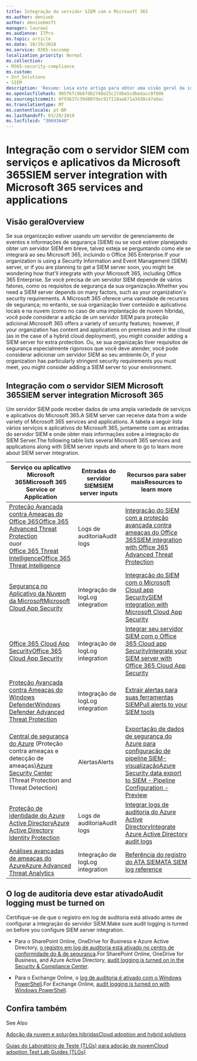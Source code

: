 ```yaml
---
title: Integração do servidor SIEM com o Microsoft 365
ms.author: deniseb
author: denisebmsft
manager: laurawi
ms.audience: ITPro
ms.topic: article
ms.date: 10/29/2018
ms.service: O365-seccomp
localization_priority: Normal
ms.collection:
- M365-security-compliance
ms.custom:
- Ent_Solutions
- SIEM
description: 'Resumo: Leia este artigo para obter uma visão geral da integração do SIEM Server com o Microsoft 365.'
ms.openlocfilehash: 905f6fc9b6fd62748e25c27d6e5cdbedacc0f806
ms.sourcegitcommit: 0f93b37c39d807dec91f118aa671a3430c47a9ac
ms.translationtype: MT
ms.contentlocale: pt-BR
ms.lasthandoff: 03/20/2019
ms.locfileid: "30693640"
---
```

# <a name="siem-server-integration-with-microsoft-365-services-and-applications"></a><span data-ttu-id="72fe4-103">Integração com o servidor SIEM com serviços e aplicativos da Microsoft 365</span><span class="sxs-lookup"><span data-stu-id="72fe4-103">SIEM server integration with Microsoft 365 services and applications</span></span>

## <a name="overview"></a><span data-ttu-id="72fe4-104">Visão geral</span><span class="sxs-lookup"><span data-stu-id="72fe4-104">Overview</span></span>

<span data-ttu-id="72fe4-105">Se sua organização estiver usando um servidor de gerenciamento de eventos e informações de segurança (SIEM) ou se você estiver planejando obter um servidor SIEM em breve, talvez esteja se perguntando como ele se integrará ao seu Microsoft 365, incluindo o Office 365 Enterprise.</span><span class="sxs-lookup"><span data-stu-id="72fe4-105">If your organization is using a Security Information and Event Management (SIEM) server, or if you are planning to get a SIEM server soon, you might be wondering how that'll integrate with your Microsoft 365, including Office 365 Enterprise.</span></span> <span data-ttu-id="72fe4-106">Se você precisa de um servidor SIEM depende de vários fatores, como os requisitos de segurança da sua organização.</span><span class="sxs-lookup"><span data-stu-id="72fe4-106">Whether you need a SIEM server depends on many factors, such as your organization's security requirements.</span></span> <span data-ttu-id="72fe4-107">A Microsoft 365 oferece uma variedade de recursos de segurança; no entanto, se sua organização tiver conteúdo e aplicativos locais e na nuvem (como no caso de uma implantação de nuvem híbrida), você pode considerar a adição de um servidor SIEM para proteção adicional.</span><span class="sxs-lookup"><span data-stu-id="72fe4-107">Microsoft 365 offers a variety of security features; however, if your organization has content and applications on premises and in the cloud (as in the case of a hybrid cloud deployment), you might consider adding a SIEM server for extra protection.</span></span> <span data-ttu-id="72fe4-108">Ou, se sua organização tiver requisitos de segurança especialmente rigorosos que você deve atender, você pode considerar adicionar um servidor SIEM ao seu ambiente.</span><span class="sxs-lookup"><span data-stu-id="72fe4-108">Or, if your organization has particularly stringent security requirements you must meet, you might consider adding a SIEM server to your environment.</span></span>

## <a name="siem-server-integration-microsoft-365"></a><span data-ttu-id="72fe4-109">Integração com o servidor SIEM Microsoft 365</span><span class="sxs-lookup"><span data-stu-id="72fe4-109">SIEM server integration Microsoft 365</span></span>

<span data-ttu-id="72fe4-110">Um servidor SIEM pode receber dados de uma ampla variedade de serviços e aplicativos do Microsoft 365.</span><span class="sxs-lookup"><span data-stu-id="72fe4-110">A SIEM server can receive data from a wide variety of Microsoft 365 services and applications.</span></span> <span data-ttu-id="72fe4-111">A tabela a seguir lista vários serviços e aplicativos do Microsoft 365, juntamente com as entradas do servidor SIEM e onde obter mais informações sobre a integração do SIEM Server.</span><span class="sxs-lookup"><span data-stu-id="72fe4-111">The following table lists several Microsoft 365 services and applications along with SIEM server inputs and where to go to learn more about SIEM server integration.</span></span> 

| <span data-ttu-id="72fe4-112">Serviço ou aplicativo Microsoft 365</span><span class="sxs-lookup"><span data-stu-id="72fe4-112">Microsoft 365 Service or Application</span></span> | <span data-ttu-id="72fe4-113">Entradas do servidor SIEM</span><span class="sxs-lookup"><span data-stu-id="72fe4-113">SIEM server inputs</span></span> | <span data-ttu-id="72fe4-114">Recursos para saber mais</span><span class="sxs-lookup"><span data-stu-id="72fe4-114">Resources to learn more</span></span> |
| --- | --- | --- |
| [<span data-ttu-id="72fe4-115">Proteção Avançada contra Ameaças do Office 365</span><span class="sxs-lookup"><span data-stu-id="72fe4-115">Office 365 Advanced Threat Protection</span></span>](office-365-atp.md) <br/>   <span data-ttu-id="72fe4-116">ou</span><span class="sxs-lookup"><span data-stu-id="72fe4-116">or</span></span>   <br/>[<span data-ttu-id="72fe4-117">Office 365 Threat Intelligence</span><span class="sxs-lookup"><span data-stu-id="72fe4-117">Office 365 Threat Intelligence</span></span>](office-365-ti.md) | <span data-ttu-id="72fe4-118">Logs de auditoria</span><span class="sxs-lookup"><span data-stu-id="72fe4-118">Audit logs</span></span> | [<span data-ttu-id="72fe4-119">Integração do SIEM com a proteção avançada contra ameaças do Office 365</span><span class="sxs-lookup"><span data-stu-id="72fe4-119">SIEM integration with Office 365 Advanced Threat Protection</span></span>](siem-integration-with-office-365-ti.md) |
| [<span data-ttu-id="72fe4-120">Segurança no Aplicativo da Nuvem da Microsoft</span><span class="sxs-lookup"><span data-stu-id="72fe4-120">Microsoft Cloud App Security</span></span>](https://docs.microsoft.com/cloud-app-security/what-is-cloud-app-security) | <span data-ttu-id="72fe4-121">Integração de log</span><span class="sxs-lookup"><span data-stu-id="72fe4-121">Log integration</span></span> | [<span data-ttu-id="72fe4-122">Integração do SIEM com o Microsoft Cloud app Security</span><span class="sxs-lookup"><span data-stu-id="72fe4-122">SIEM integration with Microsoft Cloud App Security</span></span>](https://docs.microsoft.com/cloud-app-security/siem) |
| [<span data-ttu-id="72fe4-123">Office 365 Cloud App Security</span><span class="sxs-lookup"><span data-stu-id="72fe4-123">Office 365 Cloud App Security</span></span>](office-365-cas-overview.md) | <span data-ttu-id="72fe4-124">Integração de log</span><span class="sxs-lookup"><span data-stu-id="72fe4-124">Log integration</span></span> | [<span data-ttu-id="72fe4-125">Integrar seu servidor SIEM com o Office 365 Cloud app Security</span><span class="sxs-lookup"><span data-stu-id="72fe4-125">Integrate your SIEM server with Office 365 Cloud App Security</span></span>](integrate-your-siem-server-with-office-365-cas.md) |
| [<span data-ttu-id="72fe4-126">Proteção Avançada contra Ameaças do Windows Defender</span><span class="sxs-lookup"><span data-stu-id="72fe4-126">Windows Defender Advanced Threat Protection</span></span>](https://docs.microsoft.com/windows/security/threat-protection/) | <span data-ttu-id="72fe4-127">Integração de log</span><span class="sxs-lookup"><span data-stu-id="72fe4-127">Log integration</span></span> | [<span data-ttu-id="72fe4-128">Extrair alertas para suas ferramentas SIEM</span><span class="sxs-lookup"><span data-stu-id="72fe4-128">Pull alerts to your SIEM tools</span></span>](https://docs.microsoft.com/windows/security/threat-protection/windows-defender-atp/configure-siem-windows-defender-advanced-threat-protection) |
| <span data-ttu-id="72fe4-129">[Central de segurança do Azure](https://docs.microsoft.com/azure/security-center/security-center-intro) (Proteção contra ameaças e detecção de ameaças)</span><span class="sxs-lookup"><span data-stu-id="72fe4-129">[Azure Security Center](https://docs.microsoft.com/azure/security-center/security-center-intro) (Threat Protection and Threat Detection)</span></span> | <span data-ttu-id="72fe4-130">Alertas</span><span class="sxs-lookup"><span data-stu-id="72fe4-130">Alerts</span></span> | [<span data-ttu-id="72fe4-131">Exportação de dados de segurança do Azure para configuração de pipeline SIEM-visualização</span><span class="sxs-lookup"><span data-stu-id="72fe4-131">Azure Security data export to SIEM - Pipeline Configuration - Preview</span></span>](https://docs.microsoft.com/azure/security-center/security-center-export-data-to-siem) |
| [<span data-ttu-id="72fe4-132">Proteção de identidade do Azure Active Directory</span><span class="sxs-lookup"><span data-stu-id="72fe4-132">Azure Active Directory Identity Protection</span></span>](https://docs.microsoft.com/azure/active-directory/identity-protection/overview) | <span data-ttu-id="72fe4-133">Logs de auditoria</span><span class="sxs-lookup"><span data-stu-id="72fe4-133">Audit logs</span></span> | [<span data-ttu-id="72fe4-134">Integrar logs de auditoria do Azure Active Directory</span><span class="sxs-lookup"><span data-stu-id="72fe4-134">Integrate Azure Active Directory audit logs</span></span>](https://docs.microsoft.com/azure/security/security-azure-log-integration-ad) |
| [<span data-ttu-id="72fe4-135">Análises avançadas de ameaças do Azure</span><span class="sxs-lookup"><span data-stu-id="72fe4-135">Azure Advanced Threat Analytics</span></span>](https://docs.microsoft.com/azure/security/azure-threat-detection) | <span data-ttu-id="72fe4-136">Integração de log</span><span class="sxs-lookup"><span data-stu-id="72fe4-136">Log integration</span></span> | [<span data-ttu-id="72fe4-137">Referência do registro do ATA SIEM</span><span class="sxs-lookup"><span data-stu-id="72fe4-137">ATA SIEM log reference</span></span>](https://docs.microsoft.com/advanced-threat-analytics/cef-format-sa) |

## <a name="audit-logging-must-be-turned-on"></a><span data-ttu-id="72fe4-138">O log de auditoria deve estar ativado</span><span class="sxs-lookup"><span data-stu-id="72fe4-138">Audit logging must be turned on</span></span>

<span data-ttu-id="72fe4-139">Certifique-se de que o registro em log de auditoria está ativado antes de configurar a integração do servidor SIEM.</span><span class="sxs-lookup"><span data-stu-id="72fe4-139">Make sure audit logging is turned on before you configure SIEM server integration.</span></span> 

- <span data-ttu-id="72fe4-140">Para o SharePoint Online, OneDrive for Business e Azure Active Directory, [o registro em log de auditoria está ativado no centro de conformidade do & de segurança](https://docs.microsoft.com/office365/securitycompliance/turn-audit-log-search-on-or-off).</span><span class="sxs-lookup"><span data-stu-id="72fe4-140">For SharePoint Online, OneDrive for Business, and Azure Active Directory, [audit logging is turned on in the Security & Compliance Center](https://docs.microsoft.com/office365/securitycompliance/turn-audit-log-search-on-or-off).</span></span>

- <span data-ttu-id="72fe4-141">Para o Exchange Online, o [log de auditoria é ativado com o Windows PowerShell](https://docs.microsoft.com/office365/securitycompliance/enable-mailbox-auditing).</span><span class="sxs-lookup"><span data-stu-id="72fe4-141">For Exchange Online, [audit logging is turned on with Windows PowerShell](https://docs.microsoft.com/office365/securitycompliance/enable-mailbox-auditing).</span></span>
 
## <a name="see-also"></a><span data-ttu-id="72fe4-142">Confira também
</span><span class="sxs-lookup"><span data-stu-id="72fe4-142">See Also</span></span>

[<span data-ttu-id="72fe4-143">Adoção da nuvem e soluções híbridas</span><span class="sxs-lookup"><span data-stu-id="72fe4-143">Cloud adoption and hybrid solutions</span></span>](https://docs.microsoft.com/office365/enterprise/cloud-adoption-and-hybrid-solutions)
  
[<span data-ttu-id="72fe4-144">Guias do Laboratório de Teste (TLGs) para adoção de nuvem</span><span class="sxs-lookup"><span data-stu-id="72fe4-144">Cloud adoption Test Lab Guides (TLGs)</span></span>](https://docs.microsoft.com/office365/enterprise/cloud-adoption-test-lab-guides-tlgs)


